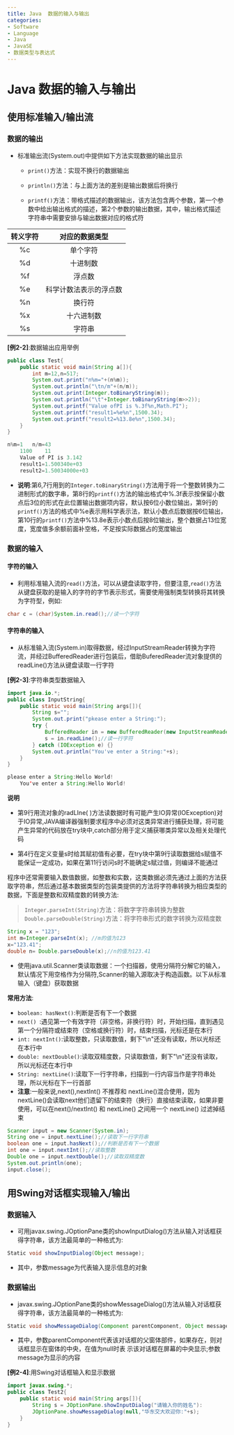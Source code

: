 ```yaml
---
title: Java  数据的输入与输出
categories:
- Software
- Language
- Java
- JavaSE
- 数据类型与表达式
---
```

# Java  数据的输入与输出

## 使用标准输入/输出流

### 数据的输出

- 标准输出流(System.out)中提供如下方法实现数据的输出显示
    - `print()`方法：实现不换行的数据输出
    - `println()`方法：与上面方法的差别是输出数据后将换行

    - `printf()`方法：带格式描述的数据输出，该方法包含两个参数，第一个参数中给出输出格式的描述，第2个参数的输出数据，其中，输出格式描述字符串中需要安排与输出数据对应的格式符

转义字符 |对应的数据类型
:---:|:---:
%c	|单个字符
%d	|十进制数
%f	|浮点数
%e	|科学计数法表示的浮点数
%n	|换行符
%x	|十六进制数
%s	|字符串

**[例2-2]**:数据输出应用举例

```java
public class Test{
    public static void main(String a[]){
        int m=12,n=517;
        System.out.print("n%m="+(n%m));
        System.out.println("\tn/m"+(n/m));
        System.out.print(Integer.toBinaryString(m));
        System.out.println("\t"+Integer.toBinaryString(m>>2));
        System.out.printf("Value ofPI is %.3f%n,Math.PI");
        System.out.printf("result1=%e%n",1500.34);
        System.out.printf("result2=%13.8e%n",1500.34);
    }
}

n%m=1	n/m=43
    1100	11
    Value of PI is 3.142
    result1=1.500340e+03
    result2=1.50034000e+03
```

- **说明**:第6,7行用到的`Integer.toBinaryString()`方法用于将一个整数转换为二进制形式的数字串，第8行的`printf()`方法的输出格式中%.3f表示按保留小数点后3位的形式在此位置输出数据项内容，默认按6位小数位输出，第9行的`printf()`方法的格式中%e表示用科学表示法，默认小数点后数据按6位输出，第10行的`printf()`方法中%13.8e表示小数点后按8位输出，整个数据占13位宽度，宽度值多余额前面补空格，不足按实际数据占的宽度输出

### 数据的输入

#### 字符的输入

- 利用标准输入流的`read()`方法，可以从键盘读取字符，但要注意,`read()`方法从键盘获取的是输入的字符的字节表示形式，需要使用强制类型转换将其转换为字符型，例如:

```java
char c = (char)System.in.read();//读一个字符
```

#### 字符串的输入

- 从标准输入流(System.in)取得数据，经过InputStreamReader转换为字符流，并经过BufferedReader进行包装后，借助BuferedReader流对象提供的readLine()方法从键盘读取一行字符

**[例2-3]**:字符串类型数据输入

```java
import java.io.*;
public class InputString{
    public static void main(String args[]){
        String s="";
        System.out.print("pkease enter a String:");
        try {
            BufferedReader in = new BufferedReader(new InputStreamReader(System.in));
            s = in.readLine();//读一行字符
        } catch (IOException e) {}
        System.out.println("You've enter a String:"+s);
    }
}

please enter a String:Hello World!
    You've enter a String:Hello World!
```

**说明**

- 第9行用流对象的radLIne( )方法读数据时有可能产生IO异常(IOException)对于IO异常,JAVA编译器强制要求程序中必须对这类异常进行捕获处理，将可能产生异常的代码放在try块中,catch部分用于定义捕获哪类异常以及相关处理代码

- 第4行在定义变量s时给其赋初值有必要，在try块中第9行读取数据给s赋值不能保证一定成功，如果在第11行访问s时不能确定s赋过值，则编译不能通过

程序中还常需要输入数值数据，如整数和实数，这类数据必须先通过上面的方法获取字符串，然后通过基本数据类型的包装类提供的方法将字符串转换为相应类型的数据，下面是整数和双精度数的转换方法:

>   `Integer.parseInt(String)`方法：将数字字符串转换为整数
`Double.parseDouble(String)`方法：将字符串形式的数字转换为双精度数

```java
String x = "123";
int m=Integer.parseInt(x); //m的值为123
x="123.41";
double n= Double.parseDouble(x);//n的值为123.41
```

- 使用java.util.Scanner类读取数据：一个扫描器，使用分隔符分解它的输入，默认情况下用空格作为分隔符,Scanner的输入源取决于构造函数。以下从标准输入（键盘）获取数据

**常用方法**:

- `boolean: hasNext()`:判断是否有下一个数据
- `next() `:遇见第一个有效字符（非空格，非换行符）时，开始扫描，直到遇见第一个分隔符或结束符（空格或换行符）时，结束扫描，光标还是在本行
- `int: nextInt()`:读取整数，只读取数值，剩下"\n"还没有读取，所以光标还在本行中
- `double: nextDouble()`:读取双精度数，只读取数值，剩下"\n"还没有读取，所以光标还在本行中
- `String: nextLine()`:读取下一行字符串，扫描到一行内容当作是字符串处理，所以光标在下一行首部
- **注意**:一般来说,next(),nextInt() 不推荐和 nextLine()混合使用，因为nextLine()会读取next他们遗留下的结束符（换行）直接结束读取，如果非要使用，可以在next()/nextInt() 和 nextLine() 之间用一个 nextLine() 过滤掉结束

```java
Scanner input = new Scanner(System.in);
String one = input.nextLine();//读取下一行字符串
boolean one = input.hasNext();//判断是否有下一个数据
int one = input.nextInt();//读取整数
Double one = input.nextDouble();//读取双精度数
System.out.println(one);
input.close();
```

## 用Swing对话框实现输入/输出

### 数据输入

- 可用javax.swing.JOptionPane类的showInputDialog()方法从输入对话框获得字符串，该方法最简单的一种格式为:

```java
Static void showInputDialog(Object message);
```

- 其中，参数message为代表输入提示信息的对象

### 数据输出

- javax.swing.JOptionPane类的showMessageDialog()方法从输入对话框获得字符串，该方法最简单的一种格式为:

```java
Static void showMessageDialog(Component parentComponent, Object message)
```

- 其中，参数parentComponent代表该对话框的父窗体部件，如果存在，则对话框显示在窗体的中央，在值为null时表	示该对话框在屏幕的中央显示;参数message为显示的内容

**[例2-4]**:用Swing对话框输入和显示数据

```java
import javax.swing.*;
public class Test2{
    public static void main(String args[]){
        String s = JOptionPane.showInputDialog("请输入你的姓名"):
        JOptionPane.showMessageDialog(null,"华东交大欢迎你:"+s);
    }
}
```